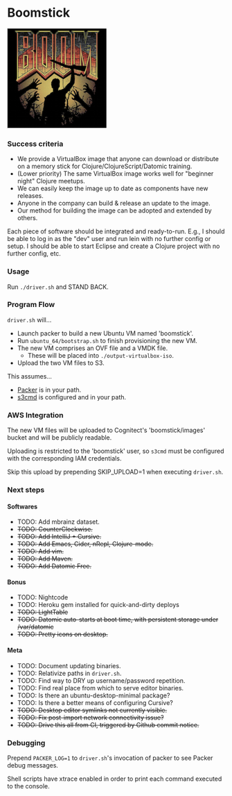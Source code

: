 Boomstick
=========
![](resources/boom.png)
### Success criteria

* We provide a VirtualBox image that anyone can download or
distribute on a memory stick for Clojure/ClojureScript/Datomic
training.
* (Lower priority) The same VirtualBox image works well for "beginner
night" Clojure meetups.
* We can easily keep the image up to date as components have new releases.
* Anyone in the company can build & release an update to the image.
* Our method for building the image can be adopted and extended by others.

Each piece of software should be integrated and ready-to-run. E.g., I should be able
to log in as the "dev" user and run lein with no further config or
setup. I should be able to start Eclipse and create a Clojure project
with no further config, etc.


### Usage

Run `./driver.sh` and STAND BACK.


### Program Flow

`driver.sh` will...

- Launch packer to build a new Ubuntu VM named 'boomstick'.  
 - Run `ubuntu_64/bootstrap.sh` to finish provisioning the new VM.  
 - The new VM comprises an OVF file and a VMDK file.  
   - These will be placed into `./output-virtualbox-iso`.  
- Upload the two VM files to S3.  

This assumes...

- [Packer](http://www.packer.io/) is in your path.
- [s3cmd](http://s3tools.org/download) is configured and in your path.


### AWS Integration

The new VM files will be uploaded to Cognitect's 'boomstick/images' bucket and will be publicly readable.

Uploading is restricted to the 'boomstick' user, so `s3cmd` must be
configured with the corresponding IAM credentials.

Skip this upload by prepending SKIP_UPLOAD=1 when executing `driver.sh`.


### Next steps

#### Softwares
- TODO: Add mbrainz dataset.
- ~~TODO: CounterClockwise.~~
- ~~TODO: Add IntelliJ + Cursive.~~
- ~~TODO: Add Emacs, Cider, nRepl, Clojure-mode.~~
- ~~TODO: Add vim.~~
- ~~TODO: Add Maven.~~
- ~~TODO: Add Datomic Free.~~

#### Bonus
- TODO: Nightcode
- TODO: Heroku gem installed for quick-and-dirty deploys
- ~~TODO: LightTable~~
- ~~TODO: Datomic auto-starts at boot time, with persistent storage under /var/datomic~~
- ~~TODO: Pretty icons on desktop.~~

#### Meta
- TODO: Document updating binaries.
- TODO: Relativize paths in `driver.sh`.
- TODO: Find way to DRY up username/password repetition.
- TODO: Find real place from which to serve editor binaries.
- TODO: Is there an ubuntu-desktop-minimal package?
- TODO: Is there a better means of configuring Cursive?
- ~~TODO: Desktop editor symlinks not currently visible.~~
- ~~TODO: Fix post-import network connectivity issue?~~
- ~~TODO: Drive this all from CI, triggered by Github commit notice.~~


### Debugging

Prepend `PACKER_LOG=1` to `driver.sh`'s invocation of packer to see Packer debug messages.

Shell scripts have xtrace enabled in order to print each command
executed to the console.

